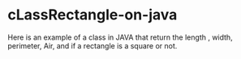 # cLassRectangle-on-java
Here is an example of a class in JAVA that return the length , width, perimeter, Air, and if a rectangle is a square or not.

